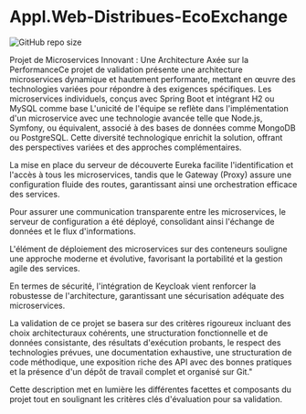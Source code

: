 # Appl.Web-Distribues-EcoExchange

![GitHub repo size](https://img.shields.io/github/repo-size/AzizBenIsmail/Appl.Web-Distribues-EcoExchange)

Projet de Microservices Innovant : Une Architecture Axée sur la PerformanceCe projet de validation présente une architecture microservices dynamique et hautement performante, mettant en œuvre des technologies variées pour répondre à des exigences spécifiques. Les microservices individuels, conçus avec Spring Boot et intégrant H2 ou MySQL comme base
L'unicité de l'équipe se reflète dans l'implémentation d'un microservice avec une technologie avancée telle que Node.js, Symfony, ou équivalent, associé à des bases de données comme MongoDB ou PostgreSQL. Cette diversité technologique enrichit la solution, offrant des perspectives variées et des approches complémentaires.

La mise en place du serveur de découverte Eureka facilite l'identification et l'accès à tous les microservices, tandis que le Gateway (Proxy) assure une configuration fluide des routes, garantissant ainsi une orchestration efficace des services.

Pour assurer une communication transparente entre les microservices, le serveur de configuration a été déployé, consolidant ainsi l'échange de données et le flux d'informations.

L'élément de déploiement des microservices sur des conteneurs souligne une approche moderne et évolutive, favorisant la portabilité et la gestion agile des services.

En termes de sécurité, l'intégration de Keycloak vient renforcer la robustesse de l'architecture, garantissant une sécurisation adéquate des microservices.

La validation de ce projet se basera sur des critères rigoureux incluant des choix architecturaux cohérents, une structuration fonctionnelle et de données consistante, des résultats d'exécution probants, le respect des technologies prévues, une documentation exhaustive, une structuration de code méthodique, une exposition riche des API avec des bonnes pratiques et la présence d'un dépôt de travail complet et organisé sur Git."

Cette description met en lumière les différentes facettes et composants du projet tout en soulignant les critères clés d'évaluation pour sa validation.

